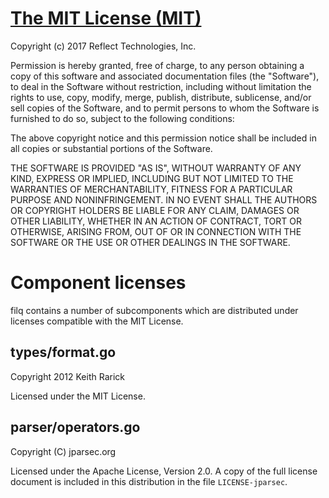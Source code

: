 # [The MIT License (MIT)](https://spdx.org/licenses/MIT)

Copyright (c) 2017 Reflect Technologies, Inc.

Permission is hereby granted, free of charge, to any person obtaining a copy of
this software and associated documentation files (the "Software"), to deal in
the Software without restriction, including without limitation the rights to
use, copy, modify, merge, publish, distribute, sublicense, and/or sell copies of
the Software, and to permit persons to whom the Software is furnished to do so,
subject to the following conditions:

The above copyright notice and this permission notice shall be included in all
copies or substantial portions of the Software.

THE SOFTWARE IS PROVIDED "AS IS", WITHOUT WARRANTY OF ANY KIND, EXPRESS OR
IMPLIED, INCLUDING BUT NOT LIMITED TO THE WARRANTIES OF MERCHANTABILITY, FITNESS
FOR A PARTICULAR PURPOSE AND NONINFRINGEMENT. IN NO EVENT SHALL THE AUTHORS OR
COPYRIGHT HOLDERS BE LIABLE FOR ANY CLAIM, DAMAGES OR OTHER LIABILITY, WHETHER
IN AN ACTION OF CONTRACT, TORT OR OTHERWISE, ARISING FROM, OUT OF OR IN
CONNECTION WITH THE SOFTWARE OR THE USE OR OTHER DEALINGS IN THE SOFTWARE.

# Component licenses

filq contains a number of subcomponents which are distributed under licenses
compatible with the MIT License.

## types/format.go

Copyright 2012 Keith Rarick

Licensed under the MIT License.

## parser/operators.go

Copyright (C) jparsec.org

Licensed under the Apache License, Version 2.0. A copy of the full license
document is included in this distribution in the file `LICENSE-jparsec`.
